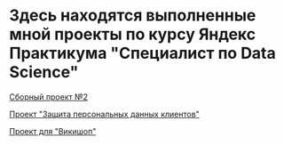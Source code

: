 # Здесь находятся выполненные мной проекты по курсу Яндекс Практикума "Специалист по Data Science"

[Сборный проект №2](projects/Complicated_projects/Second_project/Complicated_project.ipynb)

[Проект "Защита персональных данных клиентов"](projects/Module_3/protection_of_personal_data_of_clients.ipynb)

[Проект для "Викишоп"](projects/Module_3/project_for_wikishop.ipynb)
